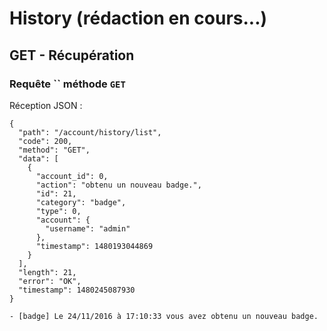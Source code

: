 # History (rédaction en cours...)
## GET - Récupération
### Requête `` méthode `GET`
Réception JSON :
```
{
  "path": "/account/history/list",
  "code": 200,
  "method": "GET",
  "data": [
    {
      "account_id": 0,
      "action": "obtenu un nouveau badge.",
      "id": 21,
      "category": "badge",
      "type": 0,
      "account": {
        "username": "admin"
      },
      "timestamp": 1480193044869
    }
  ],
  "length": 21,
  "error": "OK",
  "timestamp": 1480245087930
}
```
`- [badge] Le 24/11/2016 à 17:10:33 vous avez obtenu un nouveau badge.`